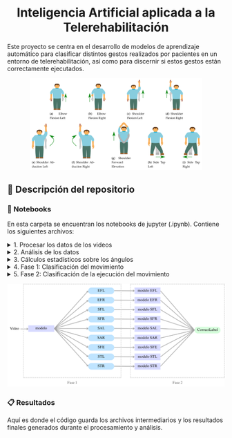 <h1 align="center"> Inteligencia Artificial aplicada a la Telerehabilitación </h1>

Este proyecto se centra en el desarrollo de modelos de aprendizaje automático para clasificar distintos gestos realizados por pacientes en un entorno de telerehabilitación, así como para discernir si estos gestos están correctamente ejecutados.

<p align="center">
  <img src="/Imagenes/gestures.png" width="400" title="Ejercicios rehabilitación">
</p>


## 📁 Descripción del repositorio

### 📓 Notebooks
En esta carpeta se encuentran los notebooks de jupyter (.ipynb). Contiene los siguientes archivos:

<details>
<summary>1. Procesar los datos de los videos</summary>
  
* Descripción: Este notebook procesa archivos de datos de video en formato crudo, extrayendo información esencial sobre cada grabación, como la ID del sujeto, el número de repetición, la precisión del gesto, y la posición de los puntos clave del cuerpo. También calcula ángulos entre estos puntos para un análisis posterior.  
* Salida: Genera dos archivos CSV:\
  _ *raw_pacientes.csv*: Contiene información detallada sobre cada grabación.\
  _ *angles.csv*: Incluye ángulos calculados entre keypoints.

</details>

<details><summary>2. Análisis de los datos</summary>

* Descripción: análisis exploratorio de los datos procesados. Incluye visualizaciones como gráficos de barras para ver la distribución de sujetos por gesto y estado de ejecución, y gráficos de líneas para analizar los ángulos de los movimientos a lo largo del tiempo.
</details>

<details><summary>3. Cálculos estadísticos sobre los ángulos</summary>

* Descripción: Calcula estadísticas descriptivas (mínimo, máximo, desviación estándar, media, etc.) para los ángulos de los keypoints en cada repetición de los gestos. El resultado es un DataFrame que condensa esta información en una fila por repetición.
* Salida: medidasPerRepetition.csv``, archivo que contiene una fila por repetición y gesto, que incluye estadísticas para cada ángulo calculado.
</details>

<details><summary>4. Fase 1: Clasificación del movimiento</summary>

* Descripción: Implementa, entrena y evalúa modelos de clasificación para identificar el tipo de gesto realizado por el paciente. Este notebook establece las bases para la clasificación de gestos en etapas posteriores.
</details>

<details><summary>5. Fase 2: Clasificación de la ejecución del movimiento</summary>

* Descripción: para cada tipo de gesto identificado en la Fase 1, se desarrollan modelos de clasificación separados, para determinar si un gesto es ejecutado de manera correcta o incorrecta.

</details>

<p align="center">
  <img src="/Imagenes/esquema_modelos.png" width="600" title="Esquema fases">
</p>

### 📋 Resultados
Aquí es donde el código guarda los archivos intermediarios y los resultados finales generados durante el procesamiento y análisis.




